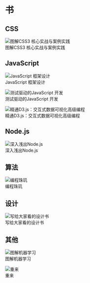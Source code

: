 # 书
## CSS
![图解CSS3 核心实战与案例实践](cover-image/css3-core-and-practice.jpg)  
图解CSS3 核心实战与案例实践

## JavaScript
![JavaScript 框架设计](cover-image/JavaScript-frame-work-design.jpg)  
JavaScript 框架设计

![测试驱动的JavaScript 开发](cover-image/test-driven-JavaScript.jpg)  
测试驱动的JavaScript 开发

![精通D3.js：交互式数据可视化高级编程](cover-image/depth-in-d3.jpg)  
精通D3.js：交互式数据可视化高级编程

## Node.js
![深入浅出Node.js](cover-image/about-node.jpg)  
深入浅出Node.js


## 算法
![编程珠玑](cover-image/programming-pearls.jpg)  
编程珠玑

## 设计
![写给大家看的设计书](cover-image/the-none-designers-design-book.jpg)  
写给大家看的设计书

## 其他
![图解机器学习](cover-image/pic-about-mache-learning.jpg)  
图解机器学习

![重来](cover-image/rework.jpg)  
重来
